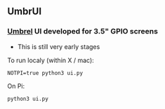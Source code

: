 ## UmbrUI
### [Umbrel](https://github.com/getumbrel/umbrel) UI developed for 3.5" GPIO screens

- This is still very early stages 

To run localy (within X / mac):
```
NOTPI=true python3 ui.py
```

On Pi:
```
python3 ui.py
```

